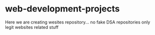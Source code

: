 # web-development-projects
Here we are creating wesites repository... no fake DSA repositories only legit websites related stuff
